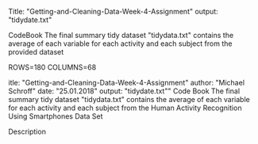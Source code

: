 Title: "Getting-and-Cleaning-Data-Week-4-Assignment"
output: "tidydate.txt"

CodeBook
The final summary tidy dataset "tidydata.txt" contains the average of each variable for each activity and each subject from the provided dataset

ROWS=180
COLUMNS=68


itle: "Getting-and-Cleaning-Data-Week-4-Assignment"
author: "Michael Schroff"
date: "25.01.2018"
output: "tidydate.txt""
Code Book
The final summary tidy dataset "tidydata.txt" contains the average of each variable for each activity and each subject from the Human Activity Recognition Using Smartphones Data Set

Description
